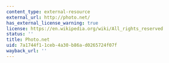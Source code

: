 ```yaml
---
content_type: external-resource
external_url: http://photo.net/
has_external_license_warning: true
license: https://en.wikipedia.org/wiki/All_rights_reserved
status: ''
title: Photo.net
uid: 7a1744f1-1ceb-4a30-b86a-d0265724f07f
wayback_url: ''
---
```

